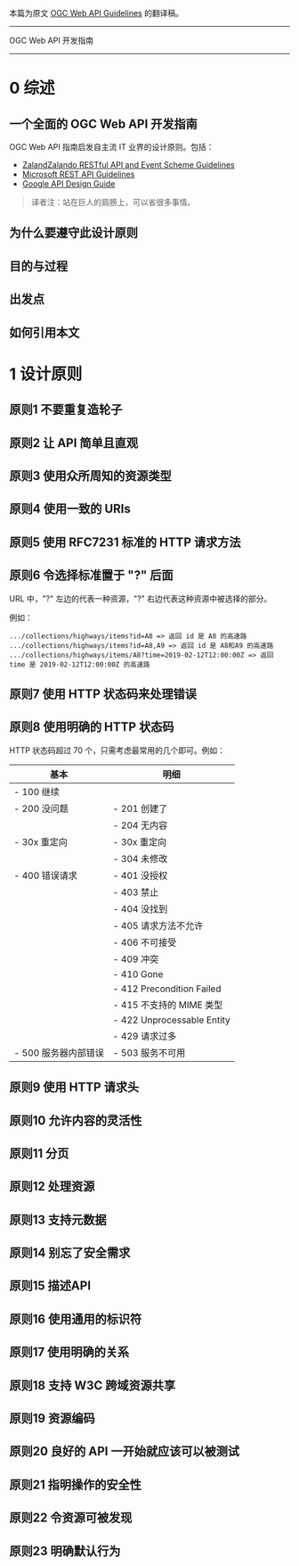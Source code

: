 本篇为原文 [OGC Web API Guidelines](https://github.com/opengeospatial/OGC-Web-API-Guidelines) 的翻译稿。

---

OGC Web API 开发指南

---

# 0 综述

## 一个全面的 OGC Web API 开发指南

OGC Web API 指南启发自主流 IT 业界的设计原则。包括：

- [ZalandZalando RESTful API and Event Scheme Guidelines](https://opensource.zalando.com/restful-api-guidelines/)
- [Microsoft REST API Guidelines](https://github.com/microsoft/api-guidelines/blob/vNext/Guidelines.md)
- [Google API Design Guide](https://cloud.google.com/apis/design/)

> 译者注：站在巨人的肩膀上，可以省很多事情。

## 为什么要遵守此设计原则



## 目的与过程



## 出发点



## 如何引用本文



# 1 设计原则

## 原则1 不要重复造轮子



## 原则2 让 API 简单且直观



## 原则3 使用众所周知的资源类型



## 原则4 使用一致的 URIs



## 原则5 使用 RFC7231 标准的 HTTP 请求方法



## 原则6 令选择标准置于 "?" 后面

URL 中，"?" 左边的代表一种资源，"?" 右边代表这种资源中被选择的部分。

例如：

```
.../collections/highways/items?id=A8 => 返回 id 是 A8 的高速路
.../collections/highways/items?id=A8,A9 => 返回 id 是 A8和A9 的高速路
.../collections/highways/items/A8?time=2019-02-12T12:00:00Z => 返回 time 是 2019-02-12T12:00:00Z 的高速路
```



## 原则7 使用 HTTP 状态码来处理错误



## 原则8 使用明确的 HTTP 状态码

HTTP 状态码超过 70 个，只需考虑最常用的几个即可。例如：

| 基本                 | 明细                       |
| -------------------- | -------------------------- |
| - 100 继续           |                            |
| - 200 没问题         | - 201 创建了               |
|                      | - 204 无内容               |
| - 30x 重定向         | - 30x 重定向               |
|                      | - 304 未修改               |
| - 400 错误请求       | - 401 没授权               |
|                      | - 403 禁止                 |
|                      | - 404 没找到               |
|                      | - 405 请求方法不允许       |
|                      | - 406 不可接受             |
|                      | - 409 冲突                 |
|                      | - 410 Gone                 |
|                      | - 412 Precondition Failed  |
|                      | - 415 不支持的 MIME 类型   |
|                      | - 422 Unprocessable Entity |
|                      | - 429 请求过多             |
| - 500 服务器内部错误 | - 503 服务不可用           |



## 原则9 使用 HTTP 请求头



## 原则10 允许内容的灵活性



## 原则11 分页



## 原则12 处理资源



## 原则13 支持元数据



## 原则14 别忘了安全需求



## 原则15 描述API



## 原则16 使用通用的标识符



## 原则17 使用明确的关系



## 原则18 支持 W3C 跨域资源共享



## 原则19 资源编码



## 原则20 良好的 API 一开始就应该可以被测试



## 原则21 指明操作的安全性



## 原则22 令资源可被发现



## 原则23 明确默认行为

